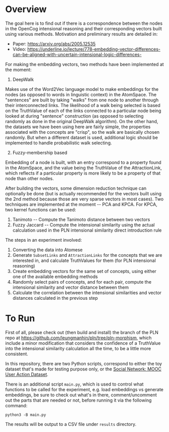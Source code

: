 # Overview
The goal here is to find out if there is a correspondence between the nodes in the OpenCog intensional reasoning and their corresponding vectors built using various methods. Motivation and preliminary results are detailed in:
- Paper: https://arxiv.org/abs/2005.12535
- Video: https://underline.io/lecture/778-embedding-vector-differences-can-be-aligned-with-uncertain-intensional-logic-differences-

For making the embedding vectors, two methods have been implemented at the moment:

1) DeepWalk

Makes use of the Word2Vec language model to make embeddings for the nodes (as opposed to words in linguistic context) in the AtomSpace. The "sentences" are built by taking "walks" from one node to another through their interconnected links. The likelihood of a walk being selected is based on the TruthValue of each of the links connected to a particular node being looked at during "sentence" construction (as opposed to selecting randomly as done in the original DeepWalk algorithm). On the other hand, the datasets we have been using here are fairly simple, the properties associated with the concepts are "crisp", so the walk are basically chosen randomly. But when a different dataset is used, additional logic should be implemented to handle probabilistic walk selecting.

2) Fuzzy-membership based

Embedding of a node is built, with an entry correspond to a property found in the AtomSpace, and the value being the TruthValue of the AttractionLink, which reflects if a particular property is more likely to be a property of that node than other nodes.

After building the vectors, some dimension reduction technique can optionally be done (but is actually recommended for the vectors built using the 2nd method because those are very sparse vectors in most cases). Two techniques are implemented at the moment -- PCA and KPCA. For KPCA, two kernel functions can be used:
1) Tanimoto -- Compute the Tanimoto distance between two vectors
2) Fuzzy Jaccard -- Compute the intensional similarity using the actual calculation used in the PLN intensional similarity direct introduction rule

The steps in an experiment involved:
1) Converting the data into Atomese
2) Generate `SubsetLinks` and `AttractionLinks` for the concepts that we are interested in, and calculate TruthValues for them (for PLN intensional reasoning)
3) Create embedding vectors for the same set of concepts, using either one of the available embedding methods
4) Randomly select pairs of concepts, and for each pair, compute the intensional similarity and vector distance between them
5) Calculate the correlation between the intensional similarities and vector distances calculated in the previous step

# To Run
First of all, please check out (then build and install) the branch of the PLN repo at https://github.com/leungmanhin/pln/tree/pln-morphism, which include a minor modification that considers the confidence of a TruthValue into the intensional similarity calculation all the time, to be a little more consistent.

In this repository, there are two Python scripts, correspond to either the toy dataset that's made for testing purpose only, or the [Social Network: MOOC User Action Dataset](https://snap.stanford.edu/data/act-mooc.html).

There is an additional script `main.py`, which is used to control what functions to be called for the experiment, e.g. load embeddings vs generate embeddings, be sure to check out what's in there, comment/uncomment out the parts that are needed or not, before running it via the following command:

```
python3 -B main.py
```

The results will be output to a CSV file under `results` directory.
